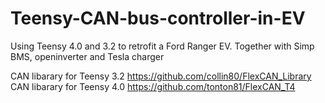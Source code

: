 # Teensy-CAN-bus-controller-in-EV
Using Teensy 4.0 and 3.2 to retrofit a Ford Ranger EV. Together with Simp BMS, openinverter and Tesla charger

CAN libarary for Teensy 3.2
https://github.com/collin80/FlexCAN_Library
CAN libarary for Teensy 4.0
https://github.com/tonton81/FlexCAN_T4

